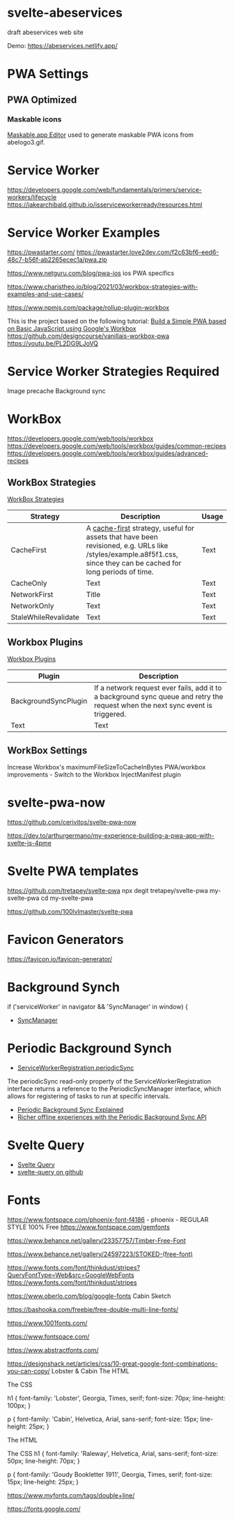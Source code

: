 # svelte-abeservices
draft abeservices web site

Demo: https://abeservices.netlify.app/

# PWA Settings

## PWA Optimized 
### Maskable icons
[Maskable.app Editor](https://maskable.app/editor) used to generate maskable PWA icons from abelogo3.gif.



# Service Worker
https://developers.google.com/web/fundamentals/primers/service-workers/lifecycle
https://jakearchibald.github.io/isserviceworkerready/resources.html

# Service Worker Examples
https://pwastarter.com/
https://pwastarter.love2dev.com/f2c63bf6-eed6-48c7-b56f-ab2265ecec1a/pwa.zip

https://www.netguru.com/blog/pwa-ios ios PWA specifics

https://www.charistheo.io/blog/2021/03/workbox-strategies-with-examples-and-use-cases/


https://www.npmjs.com/package/rollup-plugin-workbox

This is the project based on the following tutorial: [Build a Simple PWA based on Basic JavaScript using Google's Workbox](https://youtu.be/PL2DG9LJoVQ)
https://github.com/designcourse/vanillajs-workbox-pwa
https://youtu.be/PL2DG9LJoVQ

# Service Worker Strategies Required
Image precache
Background sync

# WorkBox
https://developers.google.com/web/tools/workbox
https://developers.google.com/web/tools/workbox/guides/common-recipes
https://developers.google.com/web/tools/workbox/guides/advanced-recipes

## WorkBox Strategies

[WorkBox Strategies](https://developers.google.com/web/tools/workbox/reference-docs/latest/module-workbox-strategies)

| Strategy      | Description | Usage |
| ----------- | ----------- | ----------- |
| CacheFirst     | A [cache-first](https://web.dev/offline-cookbook/#cache-falling-back-to-network) strategy, useful for assets that have been revisioned, e.g. URLs like /styles/example.a8f5f1.css, since they can be cached for long periods of time.       | Text        | 
| CacheOnly   | Text        | Text        |
| NetworkFirst     | Title       | Text        | 
| NetworkOnly   | Text        | Text        |
| StaleWhileRevalidate   | Text        | Text        |

## Workbox Plugins
[Workbox Plugins](https://developers.google.com/web/tools/workbox/guides/using-plugins)



| Plugin      | Description |
| ----------- | ----------- | 
| BackgroundSyncPlugin     | If a network request ever fails, add it to a background sync queue and retry the request when the next sync event is triggered.  | 
| Text   | Text        | Text        |


## WorkBox Settings

Increase Workbox's maximumFileSizeToCacheInBytes
PWA/workbox improvements - Switch to the Workbox InjectManifest plugin

# svelte-pwa-now
https://github.com/cerivitos/svelte-pwa-now

https://dev.to/arthurgermano/my-experience-building-a-pwa-app-with-svelte-js-4pme

# Svelte PWA templates
https://github.com/tretapey/svelte-pwa
npx degit tretapey/svelte-pwa my-svelte-pwa
cd my-svelte-pwa


https://github.com/100lvlmaster/svelte-pwa

# Favicon Generators
https://favicon.io/favicon-generator/


# Background Synch

if ('serviceWorker' in navigator && 'SyncManager' in window) {
* [SyncManager](https://developer.mozilla.org/en-US/docs/Web/API/SyncManager)

# Periodic Background Synch

* [ServiceWorkerRegistration.periodicSync](https://developer.mozilla.org/en-US/docs/Web/API/ServiceWorkerRegistration/periodicSync)

The periodicSync read-only property of the ServiceWorkerRegistration interface returns a reference to the PeriodicSyncManager interface, which allows for registering of tasks to run at specific intervals.

* [Periodic Background Sync Explained](https://felixgerschau.com/periodic-background-sync-explained/)
* [Richer offline experiences with the Periodic Background Sync API](https://web.dev/periodic-background-sync/)

# Svelte Query
* [Svelte Query](https://sveltequery.vercel.app/)
* [svelte-query on github](https://github.com/SvelteStack/svelte-query)

# Fonts

https://www.fontspace.com/phoenix-font-f4186  - phoenix - REGULAR STYLE 100% Free
https://www.fontspace.com/gemfonts

https://www.behance.net/gallery/23357757/Timber-Free-Font

https://www.behance.net/gallery/24597223/STOKED-(free-font)

https://www.fonts.com/font/thinkdust/stripes?QueryFontType=Web&src=GoogleWebFonts
https://www.fonts.com/font/thinkdust/stripes


https://www.oberlo.com/blog/google-fonts
Cabin Sketch

https://bashooka.com/freebie/free-double-multi-line-fonts/

https://www.1001fonts.com/

https://www.fontspace.com/

https://www.abstractfonts.com/

https://designshack.net/articles/css/10-great-google-font-combinations-you-can-copy/
Lobster & Cabin
The HTML
<link href="https://fonts.googleapis.com/css?family=Lobster" rel="stylesheet">
<link href="https://fonts.googleapis.com/css?family=Cabin" rel="stylesheet">
The CSS

h1 {
font-family: 'Lobster', Georgia, Times, serif;
font-size: 70px;
line-height: 100px;
}

p {
font-family: 'Cabin', Helvetica, Arial, sans-serif;
font-size: 15px;
line-height: 25px;
}

The HTML
<link href="https://fonts.googleapis.com/css?family=Raleway" rel="stylesheet">
<link href="https://fonts.googleapis.com/css?family=Goudy+Bookletter+1911" rel="stylesheet">
The CSS
h1 {
font-family: 'Raleway', Helvetica, Arial, sans-serif;
font-size: 50px;
line-height: 70px;
}

p {
font-family: 'Goudy Bookletter 1911', Georgia, Times, serif;
font-size: 15px;
line-height: 25px;
}


https://www.myfonts.com/tags/double+line/

https://fonts.google.com/

